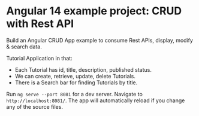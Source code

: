 # Angular 14 example project: CRUD with Rest API

Build an Angular CRUD App example to consume Rest APIs, display, modify & search data.

Tutorial Application in that:

- Each Tutorial has id, title, description, published status.
- We can create, retrieve, update, delete Tutorials.
- There is a Search bar for finding Tutorials by title.

Run `ng serve --port 8081` for a dev server. Navigate to `http://localhost:8081/`. The app will automatically reload if you change any of the source files.
